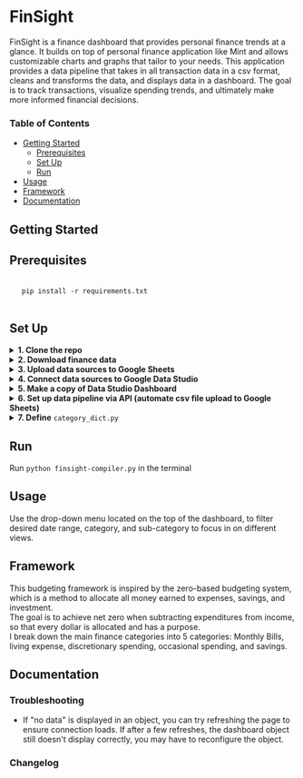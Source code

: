 # FinSight

FinSight is a finance dashboard that provides personal finance trends at a glance. It builds on top of personal finance application like Mint and allows customizable charts and graphs that tailor to your needs.
This application provides a data pipeline that takes in all transaction data in a csv format, cleans and transforms the data, and displays data in a dashboard. The goal is to track transactions, visualize spending trends, and ultimately make more informed financial decisions.

### Table of Contents
   * [Getting Started](#getting-started)
      * [Prerequisites](#prerequisites)
      * [Set Up](#set-up)
      * [Run](#run)
   * [Usage](#usage)
   * [Framework](#framework)
   * [Documentation](#documentation)
      
## Getting Started <a name="getting-started"></a>

## Prerequisites <a name="prerequisites"></a>
   <pre><code>
   pip install -r requirements.txt
   </code></pre>
  
## Set Up <a name="set-up"></a>
<details>
  <summary><b>1. Clone the repo</b></summary>
  <pre><code>
  git clone https://github.com/jochuang/finsight.git
  </code></pre>
</details>

<details>
  <summary><b>2. Download finance data</b></summary>
  Download "transactions.csv" from <a href="https://mint.intuit.com">Mint.com</a> and save it to your project folder. You can also use the sample data ("transactions.csv") provided in this repo.
  
  ![export transactions.csv](/images/export_transactions.PNG)
</details>

<details>
  <summary><b>3. Upload data sources to Google Sheets</b></summary>
  Go to <a href="https://docs.google.com/spreadsheets">Google Sheets</a> > Click the <b><i>file icon</i></b> on the top-right corner (next to the grid icon and AZ icon) > Click <b><i>Upload</i></b> and drag csv file to the upload section > Upload csv file one at a time
  
  Repeat this process (4) times for each csv file. 
   
   Your Google Sheet Home should look something like this:  
   ![gsheets](images/gsheets_files.PNG)
</details>

<details>
  <summary><b>4. Connect data sources to Google Data Studio</b></summary>
  Go to <a href=https://datastudio.google.com>"Google Data Studio</a> > Click <b><i>Create</i></b> on the top-left corner > Click <b><i>Data source</i></b> (It may ask you to set up the account if you haven't previously) > Click <b><i>Google Sheets</i></b> > Select the Spreadsheet that you just uploaded > Click <b><i>Connect</i></b> on the top-right corner  
  
  Repeat this process (4) times for each spreadsheet.  
  
  >Note: please make sure the name of the data sources are exactly identical as shown here. If it isn't, you can rename it  
  
  Your Data Studio data sources should look something like this:  
  ![gstudio](images/gstudio_files.PNG)  
  
</details>
 
<details>
  <summary><b>5. Make a copy of Data Studio Dashboard</b></summary>
  Use the provided dashboard <a href="https://datastudio.google.com/s/ntVQl5vcVHc"> link </a> > Click on the three-vertical-dot icon on the top-right corner > Click <b><i>Make a Copy</i></b> > Under New Data Source, select the (4) data sources in order as shown in picture below > Click <b><i>Copy Report</i></b><br></br>
  
  >Note: For Dashboard copy to function correctly, ensure the data sources are provided in order.  
  Google Data Studio is still in its infancy, and some of the functionality can be a bit finicky. You may have to play around with the configuration of the dashboard objects to get data to display correctly. See [Troubleshooting](#troubleshooting) section below for more information.
  
  The pop-up window for "Copy this Report" should look something like this:
  ![gstudio](images/gstudio_copy_report.PNG)  
</details>
  
<details>
  <summary><b>6. Set up data pipeline via API (automate csv file upload to Google Sheets)</b></summary>
  To interact with Google Sheets API, you will need to set up authentication on Google Cloud Platform. Since we want to automate the data upload pipeline, we will be accessing the spreadsheet on behalf of a bot.  
  For this, just follow the instructions for <a href="https://docs.gspread.org/en/latest/oauth2.html#enable-api-access-for-a-project">using a service account</a>. 
  
<!--   This <a href="https://medium.com/craftsmenltd/from-csv-to-google-sheet-using-python-ef097cb014f9">medium article</a> also provides step-by-step instructions for setting up authentication.   -->
  
  Once service account credential is created, it will automatically create a JSON file that looks like this:  
  <pre><code>
    {
    "type": "service_account",
    "project_id": "api-project-XXX",
    "private_key_id": "2cd … ba4",
    "private_key": "-----BEGIN PRIVATE KEY-----\nNrDyLw … jINQh/9\n-----END PRIVATE KEY-----\n",
    "client_email": "473000000000-yoursisdifferent@developer.gserviceaccount.com",
    "client_id": "473 … hd.apps.googleusercontent.com",
      ...}
  </code></pre>

  Keep in mind:  
  <ul>
    <li>Share spreadsheet access with the client email (from the credentials.json file) with edit permission</li>
    <li>Rename JSON file to <code>service_account.json</code> and store it in the desired path. For windows, it's recommended to store it in <code>%APPDATA%\gspread\service_account.json</code></li>
    <li>Update <code>finsight-compiler.py</code> to reference where the <code>service_account.json</code> is stored</li>
  </ul>
  <pre><code>
    credentials = ServiceAccountCredentials.from_json_keyfile_name('service_account.json',scope) # update JSON file path
  </code></pre>
</details>

<details>
  <summary><b>7. Define</b> <code>category_dict.py</code></summary>
  <br>
  <code>category_dict.py</code> defines a dictionary of key (subcategory) to value (category) pairs. You may want to modify this file if you have new subcategories or if you have a different categorization system. If you are utilizing the sample data provided, you do not need to modify this file. Example dictionary below:

  <pre><code>
  category_dict = {
    'Groceries':'Living Expense',
    'Transportation':'Living Expense',
    'Internet':'Monthly Bills',
    'Utilities':'Monthly Bills',
    'Rent':'Monthly Bills',
    'Investment - Source 1': 'Savings',
    'Investment - Source 2': 'Savings',
    'Paycheck - Source 1': 'Income',
    'Paycheck - Source 2': 'Income',
    'Restaurants':'Discretionary Spending',
    'Vacation': 'Occasional Expense'
}
  </code></pre>
</details>

## Run <a name="run"></a>
  Run ```python finsight-compiler.py``` in the terminal
  
## Usage <a name="usage"></a>

  Use the drop-down menu located on the top of the dashboard, to filter desired date range, category, and sub-category to focus in on different views.
    
## Framework <a name="framework"></a>
  This budgeting framework is inspired by the zero-based budgeting system, which is a method to allocate all money earned to expenses, savings, and investment.  
  The goal is to achieve net zero when subtracting expenditures from income, so that every dollar is allocated and has a purpose.  
  I break down the main finance categories into 5 categories: Monthly Bills, living expense, discretionary spending, occasional spending, and savings.    

## Documentation <a name="documentation"></a>

### Troubleshooting <a name="troubleshooting"></a> 
  - If "no data" is displayed in an object, you can try refreshing the page to ensure connection loads. If after a few refreshes, the dashboard object still doesn't display correctly, you may have to reconfigure the object.
<!--   <details><summary>Example</summary>
  To configure "income vs. expense trend," ensure the correct data source is selected.  
  
  ![income vs expense trend](images/inv_trend.png)
  ![configuration](images/inv_config.png)
  </details>
   -->
### Changelog






